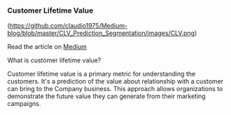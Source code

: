 ### Customer Lifetime Value

(https://github.com/claudio1975/Medium-blog/blob/master/CLV_Prediction_Segmentation/images/CLV.png)

Read the article on [Medium](https://medium.com/@c.giancaterino/insurance-customer-lifetime-value-prediction-segmentation-5ea0781d51e)

What is customer lifetime value?

Customer lifetime value is a primary metric for understanding the customers. 
It's a prediction of the value about relationship with a customer can bring to the Company business. 
This approach allows organizations to demonstrate the future value they can generate from their marketing campaigns.
